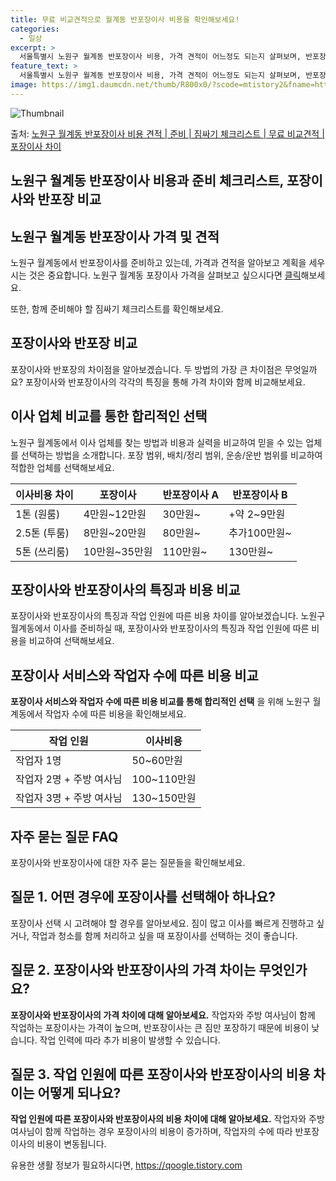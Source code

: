 ```yaml
---
title: 무료 비교견적으로 월계동 반포장이사 비용을 확인해보세요!
categories:
  - 일상
excerpt: >
  서울특별시 노원구 월계동 반포장이사 비용, 가격 견적이 어느정도 되는지 살펴보며, 반포장이사를 준비함에 있어 짐싸기 준비 체크리스트가 무엇인지 보겠습니다. 마지막으로 포장이사와 차이점을 통해 무료 비교견적으로 어떤 것이 더 합리적인 선택인지 공유 드립니다.노원구 월계동 포장이사 견적 샘플 보기 👈 클릭노원구 월계동 포장이사 가격 살펴보기 👈 클릭노원구 월계동 반포장이사 평균 이사 비용평수노원구 월계동 평균 이사 비용원룸 이사9평 이하 (1톤)30만원~투룸/쓰리룸 이사16평 ~ 20평 (2.5톤)80만원~쓰리룸 이사21평 (5톤) ~110만원~우리집 무료 이사견적 받기 👈 클릭포장 vs 반포장: 이사 방법 비교이사할 때 포장과 반포장의 가장 큰 차이점에 대해 알아보겠습니다.포장이사: 1톤은 50만원,..
feature_text: >
  서울특별시 노원구 월계동 반포장이사 비용, 가격 견적이 어느정도 되는지 살펴보며, 반포장이사를 준비함에 있어 짐싸기 준비 체크리스트가 무엇인지 보겠습니다. 마지막으로 포장이사와 차이점을 통해 무료 비교견적으로 어떤 것이 더 합리적인 선택인지 공유 드립니다.노원구 월계동 포장이사 견적 샘플 보기 👈 클릭노원구 월계동 포장이사 가격 살펴보기 👈 클릭노원구 월계동 반포장이사 평균 이사 비용평수노원구 월계동 평균 이사 비용원룸 이사9평 이하 (1톤)30만원~투룸/쓰리룸 이사16평 ~ 20평 (2.5톤)80만원~쓰리룸 이사21평 (5톤) ~110만원~우리집 무료 이사견적 받기 👈 클릭포장 vs 반포장: 이사 방법 비교이사할 때 포장과 반포장의 가장 큰 차이점에 대해 알아보겠습니다.포장이사: 1톤은 50만원,..
image: https://img1.daumcdn.net/thumb/R800x0/?scode=mtistory2&fname=https%3A%2F%2Fblog.kakaocdn.net%2Fdn%2FyHxMs%2FbtsHcmgt6J8%2F1EOQFyvjMzhPtqqRiySqrk%2Fimg.webp
---
```


![Thumbnail](https://img1.daumcdn.net/thumb/R800x0/?scode=mtistory2&fname=https%3A%2F%2Fblog.kakaocdn.net%2Fdn%2FyHxMs%2FbtsHcmgt6J8%2F1EOQFyvjMzhPtqqRiySqrk%2Fimg.webp)

<p>출처: <a href="https://qoogle.tistory.com/9862" rel="dofollow">노원구 월계동 반포장이사 비용 견적 | 준비 | 짐싸기 체크리스트 | 무료 비교견적 | 포장이사 차이</a> </p>

## 노원구 월계동 반포장이사 비용과 준비 체크리스트, 포장이사와 반포장 비교

## 노원구 월계동 반포장이사 가격 및 견적

노원구 월계동에서 반포장이사를 준비하고 있는데, 가격과 견적을 알아보고 계획을 세우시는 것은 중요합니다. 노원구 월계동 포장이사 가격을
살펴보고 싶으시다면 [클릭](링크입력)해보세요.

또한, 함께 준비해야 할 짐싸기 체크리스트를 확인해보세요.

## 포장이사와 반포장 비교

포장이사와 반포장의 차이점을 알아보겠습니다. 두 방법의 가장 큰 차이점은 무엇일까요? 포장이사와 반포장이사의 각각의 특징을 통해 가격 차이와
함께 비교해보세요.

## 이사 업체 비교를 통한 합리적인 선택

노원구 월계동에서 이사 업체를 찾는 방법과 비용과 실력을 비교하여 믿을 수 있는 업체를 선택하는 방법을 소개합니다. 포장 범위, 배치/정리
범위, 운송/운반 범위를 비교하여 적합한 업체를 선택해보세요.

**이사비용 차이** | **포장이사** | **반포장이사 A** | **반포장이사 B**  
---|---|---|---  
1톤 (원룸) | 4만원~12만원 | 30만원~ | +약 2~9만원  
2.5톤 (투룸) | 8만원~20만원 | 80만원~ | 추가100만원~  
5톤 (쓰리룸) | 10만원~35만원 | 110만원~ | 130만원~  
  
## 포장이사와 반포장이사의 특징과 비용 비교

포장이사와 반포장이사의 특징과 작업 인원에 따른 비용 차이를 알아보겠습니다. 노원구 월계동에서 이사를 준비하실 때, 포장이사와 반포장이사의
특징과 작업 인원에 따른 비용을 비교하여 선택해보세요.

## 포장이사 서비스와 작업자 수에 따른 비용 비교

**포장이사 서비스와 작업자 수에 따른 비용 비교를 통해 합리적인 선택** 을 위해 노원구 월계동에서 작업자 수에 따른 비용을 확인해보세요.

**작업 인원** | 이사비용  
---|---  
작업자 1명 | 50~60만원  
작업자 2명 + 주방 여사님 | 100~110만원  
작업자 3명 + 주방 여사님 | 130~150만원  
  
## 자주 묻는 질문 FAQ

포장이사와 반포장이사에 대한 자주 묻는 질문들을 확인해보세요.

## 질문 1. 어떤 경우에 포장이사를 선택해아 하나요?

포장이사 선택 시 고려해야 할 경우를 알아보세요. 짐이 많고 이사를 빠르게 진행하고 싶거나, 작업과 청소를 함께 처리하고 싶을 때 포장이사를
선택하는 것이 좋습니다.

## 질문 2. 포장이사와 반포장이사의 가격 차이는 무엇인가요?

**포장이사와 반포장이사의 가격 차이에 대해 알아보세요.** 작업자와 주방 여사님이 함께 작업하는 포장이사는 가격이 높으며, 반포장이사는 큰
짐만 포장하기 때문에 비용이 낮습니다. 작업 인력에 따라 추가 비용이 발생할 수 있습니다.

## 질문 3. 작업 인원에 따른 포장이사와 반포장이사의 비용 차이는 어떻게 되나요?

**작업 인원에 따른 포장이사와 반포장이사의 비용 차이에 대해 알아보세요.** 작업자와 주방 여사님이 함께 작업하는 경우 포장이사의 비용이
증가하며, 작업자의 수에 따라 반포장이사의 비용이 변동됩니다.

 

유용한 생활 정보가 필요하시다면, <a href="https://qoogle.tistory.com" rel="dofollow">https://qoogle.tistory.com</a>


